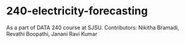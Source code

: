 # 240-electricity-forecasting
As a part of DATA 240 course at SJSU. Contributors: Nikitha Bramadi, Revathi Boopathi, Janani Ravi Kumar
